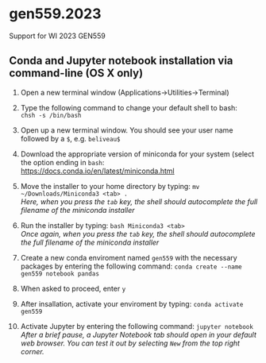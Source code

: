 # gen559.2023
Support for WI 2023 GEN559

## Conda and Jupyter notebook installation via command-line (OS X only)

1. Open a new terminal window (Applications->Utilities->Terminal) <br/>

2. Type the following command to change your default shell to bash:    <br/>
    ```chsh -s /bin/bash```  <br/>
    
3. Open up a new terminal window. You should see your user name followed by a `$`, e.g. `beliveau$` <br/>

4. Download the appropriate version of miniconda for your system (select the option ending in `bash`: https://docs.conda.io/en/latest/miniconda.html <br/>

5. Move the installer to your home directory by typing:
```mv ~/Downloads/Miniconda3 <tab> .``` <br/>
_Here, when you press the `tab` key, the shell should autocomplete the full filename of the miniconda installer_ <br/>

6. Run the installer by typing:
```bash Miniconda3 <tab>``` <br/>
_Once again, when you press the `tab` key, the shell should autocomplete the full filename of the miniconda installer_ <br/>

7. Create a new conda enviroment named `gen559` with the necessary packages by entering the following command:
```conda create --name gen559 notebook pandas``` <br/>

8. When asked to proceed, enter `y` <br/>

9. After insallation, activate your enviroment by typing:
```conda activate gen559``` <br/>

10. Activate Jupyter by entering the following command:
```jupyter notebook```
_After a brief pause, a Jupyter Notebook tab should open in your default web browser. You can test it out by selecting `New` from the top right corner._
